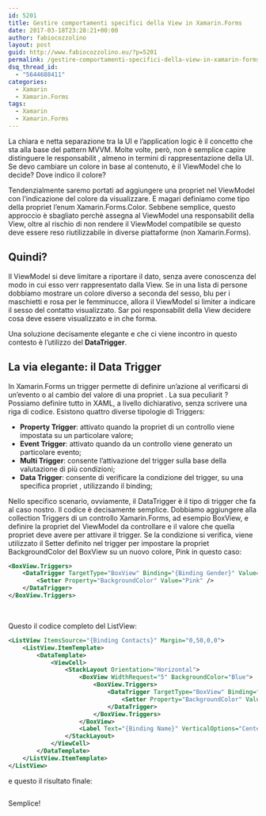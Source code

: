 ```yaml
---
id: 5201
title: Gestire comportamenti specifici della View in Xamarin.Forms
date: 2017-03-18T23:28:21+00:00
author: fabiocozzolino
layout: post
guid: http://www.fabiocozzolino.eu/?p=5201
permalink: /gestire-comportamenti-specifici-della-view-in-xamarin-forms/
dsq_thread_id:
  - "5644688411"
categories:
  - Xamarin
  - Xamarin.Forms
tags:
  - Xamarin
  - Xamarin.Forms
---
```

La chiara e netta separazione tra la UI e l&#8217;application logic è il concetto che sta alla base del pattern MVVM. Molte volte, però, non è semplice capire distinguere le responsabilit , almeno in termini di rappresentazione della UI. Se devo cambiare un colore in base al contenuto, è il ViewModel che lo decide? Dove indico il colore?

Tendenzialmente saremo portati ad aggiungere una propriet nel ViewModel con l&#8217;indicazione del colore da visualizzare. E magari definiamo come tipo della propriet l&#8217;enum Xamarin.Forms.Color. Sebbene semplice, questo approccio è sbagliato perchè assegna al ViewModel una responsabilit della View, oltre al rischio di non rendere il ViewModel compatibile se questo deve essere reso riutilizzabile in diverse piattaforme (non Xamarin.Forms).

## Quindi?

Il ViewModel si deve limitare a riportare il dato, senza avere conoscenza del modo in cui esso verr rappresentato dalla View. Se in una lista di persone dobbiamo mostrare un colore diverso a seconda del sesso, blu per i maschietti e rosa per le femminucce, allora il ViewModel si limiter a indicare il sesso del contatto visualizzato. Sar poi responsabilit della View decidere cosa deve essere visualizzato e in che forma.

Una soluzione decisamente elegante e che ci viene incontro in questo contesto è l&#8217;utilizzo del **DataTrigger**.

## La via elegante: il Data Trigger

In Xamarin.Forms un trigger permette di definire un&#8217;azione al verificarsi di un&#8217;evento o al cambio del valore di una propriet . La sua peculiarit ? Possiamo definire tutto in XAML, a livello dichiarativo, senza scrivere una riga di codice. Esistono quattro diverse tipologie di Triggers:

  * **Property Trigger**: attivato quando la propriet di un controllo viene impostata su un particolare valore;
  * **Event Trigger**: attivato quando da un controllo viene generato un particolare evento;
  * **Multi Trigger**: consente l&#8217;attivazione del trigger sulla base della valutazione di più condizioni;
  * **Data Trigger**: consente di verificare la condizione del trigger, su una specifica propriet , utilizzando il binding;

Nello specifico scenario, ovviamente, il DataTrigger è il tipo di trigger che fa al caso nostro. Il codice è decisamente semplice. Dobbiamo aggiungere alla collection Triggers di un controllo Xamarin.Forms, ad esempio BoxView, e definire la propriet del ViewModel da controllare e il valore che quella propriet deve avere per attivare il trigger. Se la condizione si verifica, viene utilizzato il Setter definito nel trigger per impostare la propriet BackgroundColor del BoxView su un nuovo colore, Pink in questo caso:

~~~ xml
<BoxView.Triggers>
	<DataTrigger TargetType="BoxView" Binding="{Binding Gender}" Value="{x:Static vm:GenderType.Female}" >
		<Setter Property="BackgroundColor" Value="Pink" />
	</DataTrigger>
</BoxView.Triggers>
~~~

&nbsp;

Questo il codice completo del ListView:

~~~ xml
<ListView ItemsSource="{Binding Contacts}" Margin="0,50,0,0">
	<ListView.ItemTemplate>
		<DataTemplate>
			<ViewCell>
				<StackLayout Orientation="Horizontal">
					<BoxView WidthRequest="5" BackgroundColor="Blue">
						<BoxView.Triggers>
							<DataTrigger TargetType="BoxView" Binding="{Binding Gender}" Value="{x:Static vm:GenderType.Female}" >
  								<Setter Property="BackgroundColor" Value="Pink" />
							</DataTrigger>
						</BoxView.Triggers>
					</BoxView>
					<Label Text="{Binding Name}" VerticalOptions="Center" />
				</StackLayout>
			</ViewCell>
		</DataTemplate>
	</ListView.ItemTemplate>
</ListView>
~~~

e questo il risultato finale:

<img class="aligncenter wp-image-5461 size-medium" src="https://i1.wp.com/www.fabiocozzolino.eu/wp-content/uploads/2017/03/Simulator-Screen-Shot-18-mar-2017-23.16.29.png?resize=169%2C300" alt="" srcset="https://i1.wp.com/www.fabiocozzolino.eu/wp-content/uploads/2017/03/Simulator-Screen-Shot-18-mar-2017-23.16.29.png?resize=169%2C300 169w, https://i1.wp.com/www.fabiocozzolino.eu/wp-content/uploads/2017/03/Simulator-Screen-Shot-18-mar-2017-23.16.29.png?resize=577%2C1024 577w, https://i1.wp.com/www.fabiocozzolino.eu/wp-content/uploads/2017/03/Simulator-Screen-Shot-18-mar-2017-23.16.29.png?resize=300%2C533 300w, https://i1.wp.com/www.fabiocozzolino.eu/wp-content/uploads/2017/03/Simulator-Screen-Shot-18-mar-2017-23.16.29.png?w=640 640w" sizes="(max-width: 169px) 100vw, 169px" data-recalc-dims="1" />

Semplice!